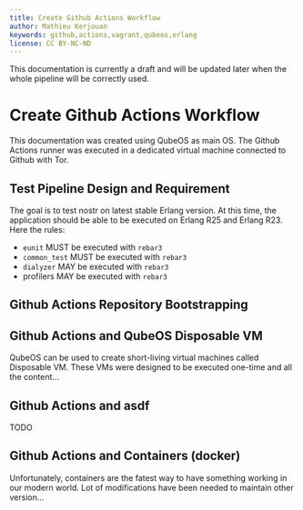 ```yaml
---
title: Create Github Actions Workflow
author: Mathieu Kerjouan
keywords: github,actions,vagrant,qubeos,erlang
license: CC BY-NC-ND
---
```


This documentation is currently a draft and will be updated later when
the whole pipeline will be correctly used.

# Create Github Actions Workflow

This documentation was created using QubeOS as main OS. The Github
Actions runner was executed in a dedicated virtual machine connected
to Github with Tor.

## Test Pipeline Design and Requirement

The goal is to test nostr on latest stable Erlang version. At this
time, the application should be able to be executed on Erlang R25 and
Erlang R23. Here the rules:

 - `eunit` MUST be executed with `rebar3`
 - `common_test` MUST be executed with `rebar3`
 - `dialyzer` MAY be executed with `rebar3`
 - profilers MAY be executed with `rebar3`

## Github Actions Repository Bootstrapping 

## Github Actions and QubeOS Disposable VM

QubeOS can be used to create short-living virtual machines called
Disposable VM. These VMs were designed to be executed one-time and all
the content...

## Github Actions and asdf

TODO

## Github Actions and Containers (docker)

Unfortunately, containers are the fatest way to have something working
in our modern world. Lot of modifications have been needed to maintain
other version...

